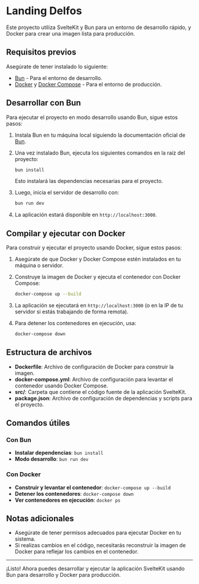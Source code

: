 # Landing Delfos

Este proyecto utiliza SvelteKit y Bun para un entorno de desarrollo rápido, y Docker para crear una imagen lista para producción.

## Requisitos previos

Asegúrate de tener instalado lo siguiente:

- [Bun](https://bun.sh) - Para el entorno de desarrollo.
- [Docker](https://docs.docker.com/get-docker/) y [Docker Compose](https://docs.docker.com/compose/install/) - Para el entorno de producción.

## Desarrollar con Bun

Para ejecutar el proyecto en modo desarrollo usando Bun, sigue estos pasos:

1. Instala Bun en tu máquina local siguiendo la documentación oficial de [Bun](https://bun.sh).

2. Una vez instalado Bun, ejecuta los siguientes comandos en la raíz del proyecto:

    ```bash
    bun install
    ```

    Esto instalará las dependencias necesarias para el proyecto.

3. Luego, inicia el servidor de desarrollo con:

    ```bash
    bun run dev
    ```

4. La aplicación estará disponible en `http://localhost:3000`.

## Compilar y ejecutar con Docker

Para construir y ejecutar el proyecto usando Docker, sigue estos pasos:

1. Asegúrate de que Docker y Docker Compose estén instalados en tu máquina o servidor.

2. Construye la imagen de Docker y ejecuta el contenedor con Docker Compose:

    ```bash
    docker-compose up --build
    ```

3. La aplicación se ejecutará en `http://localhost:3000` (o en la IP de tu servidor si estás trabajando de forma remota).

4. Para detener los contenedores en ejecución, usa:

    ```bash
    docker-compose down
    ```

## Estructura de archivos

- **Dockerfile**: Archivo de configuración de Docker para construir la imagen.
- **docker-compose.yml**: Archivo de configuración para levantar el contenedor usando Docker Compose.
- **src/**: Carpeta que contiene el código fuente de la aplicación SvelteKit.
- **package.json**: Archivo de configuración de dependencias y scripts para el proyecto.

## Comandos útiles

### Con Bun

- **Instalar dependencias**: `bun install`
- **Modo desarrollo**: `bun run dev`

### Con Docker

- **Construir y levantar el contenedor**: `docker-compose up --build`
- **Detener los contenedores**: `docker-compose down`
- **Ver contenedores en ejecución**: `docker ps`

## Notas adicionales

- Asegúrate de tener permisos adecuados para ejecutar Docker en tu sistema.
- Si realizas cambios en el código, necesitarás reconstruir la imagen de Docker para reflejar los cambios en el contenedor.

---

¡Listo! Ahora puedes desarrollar y ejecutar la aplicación SvelteKit usando Bun para desarrollo y Docker para producción.
